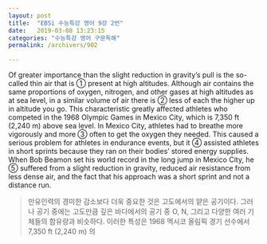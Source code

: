 ```yaml
---
layout: post
title:  "EBSi 수능특강 영어 9강 2번"
date:   2019-03-08 13:23:15
categories: "수능특강 영어 구문독해"
permalink: /archivers/902

---
```




Of greater importance than the slight reduction in gravity’s pull is the so-called thin air that is ① present at high altitudes. Although air contains the same proportions of oxygen, nitrogen, and other gases at high altitudes as at sea level, in a similar volume of air there is ② less of each the higher up in altitude you go. This characteristic greatly affected athletes who competed in the 1968 Olympic Games in Mexico City, which is 7,350 ft (2,240 m) above sea level. In Mexico City, athletes had to breathe more vigorously and more ③ often to get the oxygen they needed. This caused a serious problem for athletes in endurance events, but it ④ assisted athletes in short sprints because they ran on their bodies’ stored energy supplies. When Bob Beamon set his world record in the long jump in Mexico City, he ⑤ suffered from a slight reduction in gravity, reduced air resistance from less dense air, and the fact that his approach was a short sprint and not a distance run.

<!--more-->

> 만유인력의 경미한 감소보다 더욱 중요한 것은 고도에서의 얕은 공기이다. 그러나 공기 중에는 고도만큼 깊은 바다에서의 공기 중 O, N, 그리고 다양한 여러 기체들의 함유량과 비슷하다. 이러한 특성은 1968 멕시코 올림픽 경기 선수에서 7,350 ft (2,240 m) 의 

